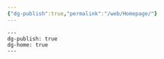 ```yaml
---
{"dg-publish":true,"permalink":"/web/Homepage/"}
---
```


```
---
dg-publish: true
dg-home: true
---
```